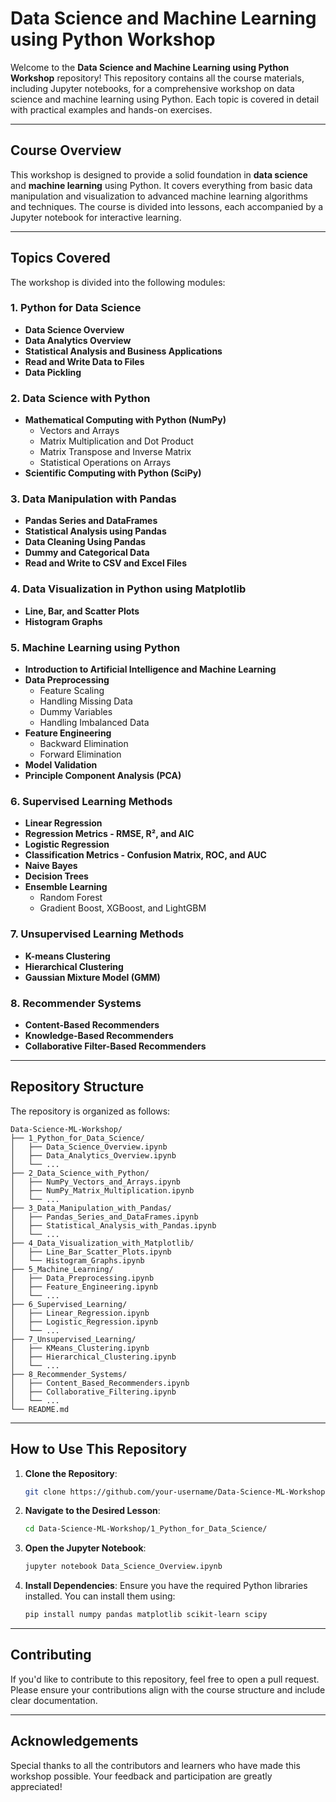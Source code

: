 # **Data Science and Machine Learning using Python Workshop**

Welcome to the **Data Science and Machine Learning using Python Workshop** repository! This repository contains all the course materials, including Jupyter notebooks, for a comprehensive workshop on data science and machine learning using Python. Each topic is covered in detail with practical examples and hands-on exercises.

---

## **Course Overview**
This workshop is designed to provide a solid foundation in **data science** and **machine learning** using Python. It covers everything from basic data manipulation and visualization to advanced machine learning algorithms and techniques. The course is divided into lessons, each accompanied by a Jupyter notebook for interactive learning.

---

## **Topics Covered**
The workshop is divided into the following modules:

### **1. Python for Data Science**
- **Data Science Overview**
- **Data Analytics Overview**
- **Statistical Analysis and Business Applications**
- **Read and Write Data to Files**
- **Data Pickling**

### **2. Data Science with Python**
- **Mathematical Computing with Python (NumPy)**
  - Vectors and Arrays
  - Matrix Multiplication and Dot Product
  - Matrix Transpose and Inverse Matrix
  - Statistical Operations on Arrays
- **Scientific Computing with Python (SciPy)**

### **3. Data Manipulation with Pandas**
- **Pandas Series and DataFrames**
- **Statistical Analysis using Pandas**
- **Data Cleaning Using Pandas**
- **Dummy and Categorical Data**
- **Read and Write to CSV and Excel Files**

### **4. Data Visualization in Python using Matplotlib**
- **Line, Bar, and Scatter Plots**
- **Histogram Graphs**

### **5. Machine Learning using Python**
- **Introduction to Artificial Intelligence and Machine Learning**
- **Data Preprocessing**
  - Feature Scaling
  - Handling Missing Data
  - Dummy Variables
  - Handling Imbalanced Data
- **Feature Engineering**
  - Backward Elimination
  - Forward Elimination
- **Model Validation**
- **Principle Component Analysis (PCA)**

### **6. Supervised Learning Methods**
- **Linear Regression**
- **Regression Metrics - RMSE, R², and AIC**
- **Logistic Regression**
- **Classification Metrics - Confusion Matrix, ROC, and AUC**
- **Naive Bayes**
- **Decision Trees**
- **Ensemble Learning**
  - Random Forest
  - Gradient Boost, XGBoost, and LightGBM

### **7. Unsupervised Learning Methods**
- **K-means Clustering**
- **Hierarchical Clustering**
- **Gaussian Mixture Model (GMM)**

### **8. Recommender Systems**
- **Content-Based Recommenders**
- **Knowledge-Based Recommenders**
- **Collaborative Filter-Based Recommenders**

---

## **Repository Structure**
The repository is organized as follows:
```
Data-Science-ML-Workshop/
├── 1_Python_for_Data_Science/
│   ├── Data_Science_Overview.ipynb
│   ├── Data_Analytics_Overview.ipynb
│   └── ...
├── 2_Data_Science_with_Python/
│   ├── NumPy_Vectors_and_Arrays.ipynb
│   ├── NumPy_Matrix_Multiplication.ipynb
│   └── ...
├── 3_Data_Manipulation_with_Pandas/
│   ├── Pandas_Series_and_DataFrames.ipynb
│   ├── Statistical_Analysis_with_Pandas.ipynb
│   └── ...
├── 4_Data_Visualization_with_Matplotlib/
│   ├── Line_Bar_Scatter_Plots.ipynb
│   └── Histogram_Graphs.ipynb
├── 5_Machine_Learning/
│   ├── Data_Preprocessing.ipynb
│   ├── Feature_Engineering.ipynb
│   └── ...
├── 6_Supervised_Learning/
│   ├── Linear_Regression.ipynb
│   ├── Logistic_Regression.ipynb
│   └── ...
├── 7_Unsupervised_Learning/
│   ├── KMeans_Clustering.ipynb
│   ├── Hierarchical_Clustering.ipynb
│   └── ...
├── 8_Recommender_Systems/
│   ├── Content_Based_Recommenders.ipynb
│   ├── Collaborative_Filtering.ipynb
│   └── ...
└── README.md
```

---

## **How to Use This Repository**
1. **Clone the Repository**:
   ```bash
   git clone https://github.com/your-username/Data-Science-ML-Workshop.git
   ```
2. **Navigate to the Desired Lesson**:
   ```bash
   cd Data-Science-ML-Workshop/1_Python_for_Data_Science/
   ```
3. **Open the Jupyter Notebook**:
   ```bash
   jupyter notebook Data_Science_Overview.ipynb
   ```
4. **Install Dependencies**:
   Ensure you have the required Python libraries installed. You can install them using:
   ```bash
   pip install numpy pandas matplotlib scikit-learn scipy
   ```

---

## **Contributing**
If you'd like to contribute to this repository, feel free to open a pull request. Please ensure your contributions align with the course structure and include clear documentation.

---



## **Acknowledgements**
Special thanks to all the contributors and learners who have made this workshop possible. Your feedback and participation are greatly appreciated!
